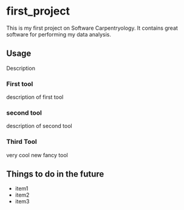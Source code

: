 # first_project
This is my first project on Software Carpentryology.
It contains great software for performing my data analysis.

## Usage
Description
### First tool
description of first tool

### second tool
description of second tool

### Third Tool
very cool new fancy tool

## Things to do in the future

- item1
- item2
- item3

